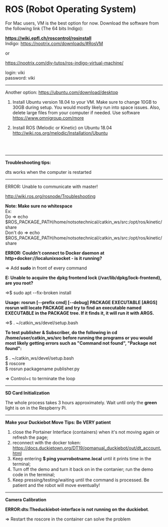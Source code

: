# ROS (Robot Operating System)

For Mac users, VM is the best option for now.  Download the software from the following link (The 64 bits Indigo): 

**https://wiki.epfl.ch/roscontrol/rosinstall** <br>
Indigo: https://nootrix.com/downloads/#RosVM

or 

https://nootrix.com/diy-tutos/ros-indigo-virtual-machine/

login: viki <br>
password: viki


-------------------------------------------------------------------------------------------------------------------------


Another option: https://ubuntu.com/download/desktop

1. Install Ubuntu version 18.04 to your VM.  Make sure to change 10GB to 30GB during setup.  You would mostly likely run into space issues. Also, delete large files from your computer if needed. Use software https://www.omnigroup.com/more <br>

2. Install ROS (Melodic or Kinetic) on Ubuntu 18.04 http://wiki.ros.org/melodic/Installation/Ubuntu

<br>
<br>


-------------------------------------------------------------------------------------------------------------------------

**Troubleshooting tips:** 

dts works when the computer is restarted 


-----------------------------------------------------------------------------------------------------------------------

ERROR: Unable to communicate with master!

http://wiki.ros.org/rosnode/Troubleshooting

**Note: Make sure no whitespace** <br>
Ex: <br>
Do       => echo $ROS_PACKAGE_PATH/home/notsotechnical/catkin_ws/src:/opt/ros/kinetic/share <br>
Don't do => echo <br>
$ROS_PACKAGE_PATH/home/notsotechnical/catkin_ws/src:/opt/ros/kinetic/share

**ERROR: Couldn't connect to Docker daemon at http+docker://localunixsocket - is it running?**

=> Add **sudo** in front of every command 

**E: Unable to acquire the dpkg frontend lock (/var/lib/dpkg/lock-frontend), are you root?**

=>$ sudo apt --fix-broken install

**Usage: rosrun [--prefix cmd] [--debug] PACKAGE EXECUTABLE [ARGS]
  rosrun will locate PACKAGE and try to find
  an executable named EXECUTABLE in the PACKAGE tree.
  If it finds it, it will run it with ARGS.**

=>$ . ~/catkin_ws/devel/setup.bash 

**To test publisher & Subscriber, do the following in cd /home/user/catkin_ws/src before running the programs or you would most likely getting errors such as "Command not found", "Package not found":**

$ . ~/catkin_ws/devel/setup.bash <br>
$ roscore <br>
$ rosrun packagename publisher.py

=> Control+c to terminate the loop

--------------------------------------------------------------------------------------------------------------
**SD Card Initialization**

The whole process takes 3 hours approximately.  Wait until only the **green** light is on in the Respberry Pi.  

--------------------------------------------------------------------------------------------------------------
**Make your Duckiebot Move Tips: Be VERY patient**
1. close the Portainer Interface (containers) when it's not moving again or refresh the page;
2. reconnect with the docker token: https://docs.duckietown.org/DT19/opmanual_duckiebot/out/dt_account.html
3. Keep entering **$ ping yourrobotname.local** until it prints time in the terminal;
4. Turn off the demo and turn it back on in the contanier; run the demo code in the terminal;
5. Keep pressing/testing/waiting until the command is processed.  Be patient and the robot will move eventually! 

--------------------------------------------------------------------------------------------------------------
**Camera Calibration**

**ERROR:dts:Theduckiebot-interface is not running on the duckiebot**.  

=> Restart the roscore in the container can solve the problem 

